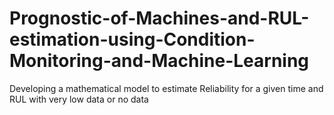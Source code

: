 # Prognostic-of-Machines-and-RUL-estimation-using-Condition-Monitoring-and-Machine-Learning
Developing a mathematical model to estimate Reliability for a given time and RUL with very low data or no data
